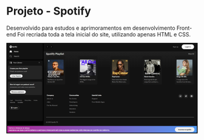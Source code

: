 # Projeto - Spotify
Desenvolvido para estudos e aprimoramentos em desenvolvimento Front-end
Foi recriada toda a tela inicial do site, utilizando apenas HTML e CSS.  

![image](https://github.com/TiagoBatixta/Site_Spotify/blob/main/Projeto_Final.png)

